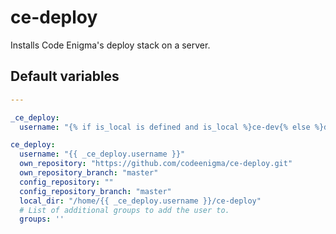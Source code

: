 # ce-deploy
Installs Code Enigma's deploy stack on a server.
<!--TOC-->
<!--ENDTOC-->

<!--ROLEVARS-->
## Default variables
```yaml
---

_ce_deploy:
  username: "{% if is_local is defined and is_local %}ce-dev{% else %}deploy{% endif %}"

ce_deploy:
  username: "{{ _ce_deploy.username }}"
  own_repository: "https://github.com/codeenigma/ce-deploy.git"
  own_repository_branch: "master"
  config_repository: ""
  config_repository_branch: "master"
  local_dir: "/home/{{ _ce_deploy.username }}/ce-deploy"
  # List of additional groups to add the user to.
  groups: ''
  
```

<!--ENDROLEVARS-->
